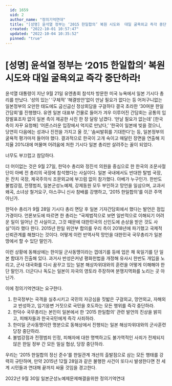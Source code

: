 ```yaml
---
  id: 1659
  uid: 2
  author_name: "정의기억연대"
  title: "[성명] 윤석열 정부는 ‘2015 한일합의’ 복원 시도와  대일 굴욕외교 즉각 중단하라!"
  created: "2022-10-01 10:57:47"
  updated: "2022-10-04 10:35:52"
  pinned: "true"
---
```

\[성명\] 윤석열 정부는 ‘2015 한일합의’ 복원 시도와 대일 굴욕외교 즉각 중단하라!
==================================================

윤석열 대통령이 지난 9월 21일 유엔총회 참석차 방문한 미국 뉴욕에서 일본 기시다 총리를 만났다. ‘성의 있는’ ‘구체적’ ‘해결방안’없이 만날 필요가 없다는 등 어처구니없는 일본정부의 오만한 태도에도 굽신굽신 정상회담을 구걸하다 결국 초라한 ‘30여분 한일 간담회’를 진행했다. 유엔 일본 대표부 건물로 들어가 겨우 이루어진 간담회는 공통의 입장발표조차 없이 일본 측이 제공한 사진 한 장 달랑 남겼다. ‘만날 필요가 없는데’ \[한국측이 자꾸 요청해\] ‘어른스러운 입장에서 억지로 만났다,’ ‘한국이 일본에 빚을 졌으니, 당연히 다음에는 성과나 진전을 가지고 올 것,’ ‘솜씨발휘를 기대한다’는 등, 일본정부의 굴욕적 평가마저 들어야 했다. 결과적으로 한국이 고개 숙이고 매달린 장면을 연출해 지지율 20%대에 머물며 어려움에 처한 기시다 일본 총리만 살려주는 꼴이 되었다.

너무도 부끄럽고 참담하다.

더 어이없는 것은 9월 27일, 한덕수 총리와 정진석 의원을 중심으로 한 한국의 조문사절단이 아베 전 총리의 국장에 참석했다는 사실이다. 일본 국내에서도 반대한 탈법 국장, 돈 잔치 국장, 제국주의식 조문외교에 부끄럼 없이 참가했다. 아베가 누구인가. 한반도 불법강점, 전쟁범죄, 일본군성노예제, 강제동원 모두 부인하고 망언을 일삼으며, 교과서 왜곡, 소녀상 철거요구, 야스쿠니 신사 참배를 강행하고, ‘2015 한일합의’를 이끈 주역 아닌가.

한덕수 총리가 9월 28일 기시다 총리 면담 후 일본 기자간담회에서 했다는 발언은 점입가경이다. 언론보도에 따르면 한 총리는 “국제법적으로 보면 일반적으로 이해되기 어려운 일이 일어난 건 사실이고, 그것 때문에 대한민국의 신인도에 손상을 받은 것도 사실”이라 했다 한다. 2015년 한일 위안부 합의를 우리 측이 2018년에 파기했고 국제적 신뢰관계를 해쳤다는 것이다. 어떻게 이런 반역사적 망언을 대한민국 국무총리가 일본 땅에서 할 수 있단 말인가.

이런 상황에 동해상에는 한미일 군사동맹이라는 껍데기를 등에 업은 채 욱일기를 단 일본 함대가 진출해 있다. 과거사 반성은커녕 평화헌법을 개정해 유사시 한반도 개입을 노리고, 군사 대국화를 다시 꿈꾸고 있는 일본 해상자위대와의 훈련을 어떻게 이해해야 한단 말인가. 더군다나 독도는 일본이 자국의 영토라 주장하며 분쟁지역화를 노리는 곳 아닌가.

이에 정의기억연대는 요구한다.

1. 한국정부는 국격을 실추시키고 국민의 자긍심을 짓밟은 구걸외교, 망언외교, 자해외교 반성하고, 임기응변 거짓으로 국민을 호도하는 모든 행위를 즉각 중단하라.
2. 한덕수 국무총리는 본인이 일본에서 한 ‘2015 한일합의’ 관련 발언의 진상을 밝히고, 피해자들과 한국국민에게 즉각 사죄하라.
3. 한미일 군사동맹이란 명분으로 동해상에서 진행되는 일본 해상자위대와의 군사훈련 당장 중단하라.
4. 불법강점과 전쟁범죄 인정, 피해자에 대한 명백하고도 불가역적인 사죄가 전제되지 않은 한일 정부 간 모든 밀실 협상, 당장 중단하라.

우리는 ‘2015 한일합의 정신 준수’를 한일관계 개선의 출발점으로 삼는 모든 행태를 강력히 규탄하며, 만약 2015년 12월 28일과 같은 불행한 사건이 또다시 발생한다면 전 세계 시민들과 연대해 끝까지 싸울 것임을 경고한다.

2022년 9월 30일
일본군성노예제문제해결을위한 정의기억연대